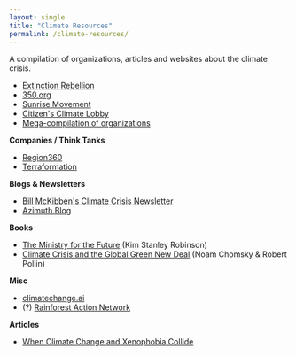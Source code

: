 ```yaml
---
layout: single
title: "Climate Resources"
permalink: /climate-resources/
---
```

A compilation of organizations, articles and websites about the climate crisis. 

- [Extinction Rebellion](https://rebellion.global/)
- [350.org](https://350.org/)
- [Sunrise Movement](https://www.sunrisemovement.org/)
- [Citizen's Climate Lobby](https://citizensclimatelobby.org/)
- [Mega-compilation of organizations](http://www.ourcommonearth.org/more-organizations.html?mc_cid=d79d68e523&mc_eid=368e51e9e7)

**Companies / Think Tanks**
- [Region360](https://region360.org/)
- [Terraformation](https://www.terraformation.com/)

<!-- **Art & Music**
- Raye Zaragoza (https://www.rayezaragoza.com/) -->

**Blogs & Newsletters**
- [Bill McKibben's Climate Crisis Newsletter](https://www.newyorker.com/news/annals-of-a-warming-planet/welcome-to-the-climate-crisis-newsletter)
- [Azimuth Blog](https://www.azimuthproject.org/)


**Books**
- [The Ministry for the Future](https://www.barnesandnoble.com/w/the-ministry-for-the-future-kim-stanley-robinson/1136401711?ean=9780316591690) (Kim Stanley Robinson)
- [Climate Crisis and the Global Green New Deal](https://www.penguinrandomhouse.com/books/646903/climate-crisis-and-the-global-green-new-deal-by-noam-chomsky-and-robert-pollin-in-conversation-with-cj-polychroniou/) (Noam Chomsky & Robert Pollin)

**Misc**
- [climatechange.ai](https://www.climatechange.ai/)
- (?) [Rainforest Action Network](https://www.ran.org/campaign/support-communities/)

**Articles**
- [When Climate Change and Xenophobia Collide](https://www.newyorker.com/news/dispatch/when-climate-change-and-xenophobia-collide)
